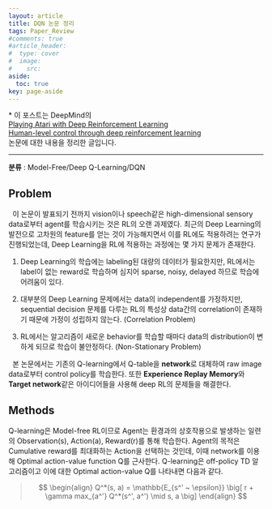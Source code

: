 ```yaml
---
layout: article
title: DQN 논문 정리
tags: Paper_Review
#comments: true
#article_header:
#  type: cover
#  image:
#    src:
aside:
  toc: true
key: page-aside
---
```


  \* 이 포스트는 DeepMind의  
  [Playing Atari with Deep Reinforcement Learning](https://www.cs.toronto.edu/~vmnih/docs/dqn.pdf)    
  [Human-level control through deep reinforcement learning](https://storage.googleapis.com/deepmind-media/dqn/DQNNaturePaper.pdf)  
  논문에 대한 내용을 정리한 글입니다.

  ----------------------------------------------------------------------

**분류** : Model-Free/Deep Q-Learning/DQN  


## Problem

  &nbsp;&nbsp;이 논문이 발표되기 전까지 vision이나 speech같은 high-dimensional sensory data로부터 agent를 학습시키는 것은 RL의 오랜 과제였다. 최근의 Deep Learning의 발전으로 고차원의 feature를 얻는 것이 가능해지면서 이를 RL에도 적용하려는 연구가 진행되었는데, Deep Learning을 RL에 적용하는 과정에는 몇 가지 문제가 존재한다.

  1. Deep Learning의 학습에는 labeling된 대량의 데이터가 필요한지만, RL에서는 label이 없는 reward로 학습하며 심지어 sparse, noisy, delayed 하므로 학습에 어려움이 있다.  

  2. 대부분의 Deep Learning 문제에서는 data의 independent를 가정하지만, sequential decision 문제를 다루는 RL의 특성상 data간의 correlation이 존재하기 때문에 가정이 성립하지 않는다. (Correlation Problem)  

  3. RL에서는 알고리즘이 새로운 behavior를 학습할 때마다 data의 distribution이 변하게 되므로 학습이 불안정하다. (Non-Stationary Problem)  

  &nbsp;&nbsp;본 논문에서는 기존의 Q-learning에서 Q-table을 **network**로 대체하여 raw image data로부터 control policy를 학습한다. 또한 **Experience Replay Memory**와 **Target network**같은 아이디어들을 사용해 deep RL의 문제들을 해결한다.


## Methods

  Q-learning은 Model-free RL이므로 Agent는 환경과의 상호작용으로 발생하는 일련의 Observation(s), Action(a), Reward(r)를 통해 학습한다. Agent의 목적은 Cumulative reward를 최대화하는 Action을 선택하는 것인데, 이때 network를 이용해 Optimal action-value function Q를 근사한다. Q-learning은 off-policy TD 알고리즘이고 이에 대한 Optimal action-value Q를 나타내면 다음과 같다.

> $$
> \begin{align}
> Q^*(s, a) = \mathbb{E_{s^' ~ \epsilon}} \big[ r + \gamma max_{a^'} Q^*(s^', a^') \mid s, a \big]
> \end{align}
> $$











<!-- - high-dimensional sensory input이 주어졌을 때, agent를 효과적으로 학습시키는 deep learning 알고리즘을 제안  
- CNN model을 사용해 raw pixel을 input으로 받으면 future reward를 추정하는 value function을 output  
- Atari 2600의 6종 아케이드 게임에서 기존 연구를 능가했으며, 그 중 3종의 게임에 대해서 human expert를 능가 -->
